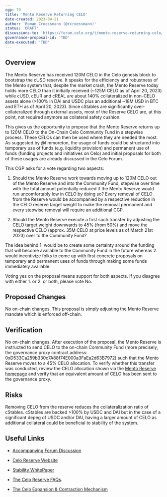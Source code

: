 ```yaml
---
cgp: 79
title: 'Mento Reserve Returning CELO'
date-created: 2023-04-21
author: 'Roman Croessmann (@rcroessmann)'
status: 'DRAFT'
discussions-to: 'https://forum.celo.org/t/mento-reserve-returning-celo/5236/36'
governance-proposal-id: 'TBD'
date-executed: 'TBD'
---
```


## Overview

The Mento Reserve has received 120M CELO in the Celo genesis block to bootstrap the cUSD reserve. It speaks for the efficiency and robustness of the Mento system that, despite the market crash, the Mento Reserve today holds more CELO than it initially received (~125M CELO as of April 20, 2023) while cUSD, cEUR and cREAL are about 140% collateralized in non-CELO assets alone (>100% in DAI and USDC plus an additional ~18M USD in BTC and ETH as of April 20, 2023). Since cStables are significantly over-collateralized through external assets, most of the Reserve CELO are, at this point, not required anymore as collateral safety cushion.

This gives us the opportunity to propose that the Mento Reserve returns up to 120M CELO to the On-Chain Celo Community Fund in a stepwise process. These CELOs can then be used where they are needed the most. As suggested by @timmoreton, the usage of funds could be structured into temporary use of funds (e.g. liquidity provision) and permanent use of funds (funding projects and initiatives on Celo) and initial proposals for both of these usages are already discussed in the Celo Forum.

This CGP asks for a vote regarding two aspects:
1. Should the Mento Reserve work towards moving up to 120M CELO out of the Mento Reserve and into the Community Fund, stepwise over time with the total amount potentially reduced if the Mento Reserve would run uncomfortably low in CELO by doing so? Every removal of CELO from the Reserve would be accompanied by a respective reduction in the CELO reserve target weight to make the removal permanent and every stepwise removal will require an additional CGP.

2. Should the Mento Reserve execute a first such transfer by adjusting the CELO target weight downwards to 45% (from 50%) and move the respective CELO (approx. 35M CELO at price levels as of March 21st 2023) over to the Community Fund?

The idea behind 1. would be to create some certainty around the funding that will become available to the Community Fund in the future whereas 2. would incentivize folks to come up with first concrete proposals on temporary and permanent uses of funds through making some funds immediately available.

Voting yes on the proposal means support for both aspects. If you disagree with either 1. or 2. or both, please vote No.

## Proposed Changes
No on-chain changes. This proposal is simply adjusting the Mento Reserve mandate which is enforced off-chain.

## Verification

No on-chain changes. After execution of the proposal, the Mento Reserve is instructed to send CELO to the on-chain Community Fund (more precisely, the governance proxy contract address: 0xD533Ca259b330c7A88f74E000a3FaEa2d63B7972) such that the Mento Reserve moves to a 45% CELO allocation. To verify whether this transfer was conducted, review the CELO allocation shown via the [Mento Reserve homepage](https://reserve.mento.org/) and verify that an equivalent amount of CELO has been sent to the governance proxy.

## Risks

Removing CELO from the reserve reduces the collateralization ratio of cStables. cStables are backed >100% by USDC and DAI but in the case of a significant depeg of USDC and/or DAI, having a larger amount of CELO as additional collateral could be beneficial to stability of the system. 

## Useful Links

* [Accompanying Forum Discussion]([https://forum.celo.org/t/mento-reserve-returning-celo/5236](https://forum.celo.org/t/mento-reserve-returning-celo/5236))

* [Celo Reserve Website]([https://celoreserve.org/](https://celoreserve.org/))

* [Stability WhitePaper]([https://celo.org/papers/Celo_Stability_Analysis.pdf](https://celo.org/papers/Celo_Stability_Analysis.pdf))

* [The Celo Reserve FAQs]([https://medium.com/celoorg/the-celo-reserve-faqs-f3f7cbb1991f](https://medium.com/celoorg/the-celo-reserve-faqs-f3f7cbb1991f)).

* [The Celo Expansion & Contraction Mechanism]([https://medium.com/celoorg/zooming-in-on-the-celo-expansion-contraction-mechanism-446ca7abe4f](https://medium.com/celoorg/zooming-in-on-the-celo-expansion-contraction-mechanism-446ca7abe4f))